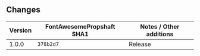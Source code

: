 ## Changes

| Version | FontAwesomePropshaft SHA1 | Notes / Other additions                                                                         |
|---------|---------------------------|-------------------------------------------------------------------------------------------------|
| 1.0.0   | `378b2d7`                 | Release                                                                                         |


